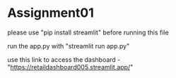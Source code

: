 # Assignment01
please use "pip install streamlit" before running this file 

run the app.py with "streamlit run app.py"

use this link to access the dashboard - "https://retaildashboard005.streamlit.app/"